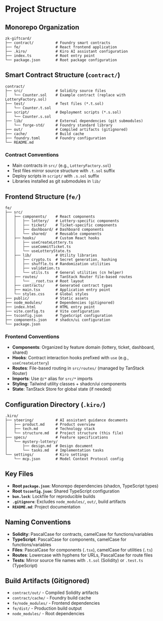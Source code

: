 # Project Structure

## Monorepo Organization

```
zk-giftcard/
├── contract/          # Foundry smart contracts
├── fe/                # React frontend application
├── .kiro/             # Kiro AI assistant configuration
├── index.ts           # Root entry point
└── package.json       # Root package configuration
```

## Smart Contract Structure (`contract/`)

```
contract/
├── src/               # Solidity source files
│   └── Counter.sol    # Example contract (replace with LotteryFactory.sol)
├── test/              # Test files (*.t.sol)
│   └── Counter.t.sol
├── script/            # Deployment scripts (*.s.sol)
│   └── Counter.s.sol
├── lib/               # External dependencies (git submodules)
│   └── forge-std/     # Foundry standard library
├── out/               # Compiled artifacts (gitignored)
├── cache/             # Build cache
├── foundry.toml       # Foundry configuration
└── README.md
```

### Contract Conventions

- Main contracts in `src/` (e.g., `LotteryFactory.sol`)
- Test files mirror source structure with `.t.sol` suffix
- Deploy scripts in `script/` with `.s.sol` suffix
- Libraries installed as git submodules in `lib/`

## Frontend Structure (`fe/`)

```
fe/
├── src/
│   ├── components/    # React components
│   │   ├── lottery/   # Lottery-specific components
│   │   ├── ticket/    # Ticket-specific components
│   │   ├── dashboard/ # Dashboard components
│   │   └── shared/    # Reusable components
│   ├── hooks/         # Custom React hooks
│   │   ├── useCreateLottery.ts
│   │   ├── useCommitTicket.ts
│   │   └── useLotteryState.ts
│   ├── lib/           # Utility libraries
│   │   ├── crypto.ts  # Secret generation, hashing
│   │   ├── shuffle.ts # Randomization utilities
│   │   ├── validation.ts
│   │   └── utils.ts   # General utilities (cn helper)
│   ├── routes/        # TanStack Router file-based routes
│   │   └── __root.tsx # Root layout
│   ├── contracts/     # Generated contract types
│   ├── main.tsx       # Application entry point
│   └── styles.css     # Global styles
├── public/            # Static assets
├── node_modules/      # Dependencies (gitignored)
├── index.html         # HTML entry point
├── vite.config.ts     # Vite configuration
├── tsconfig.json      # TypeScript configuration
├── components.json    # shadcn/ui configuration
└── package.json
```

### Frontend Conventions

- **Components**: Organized by feature domain (lottery, ticket, dashboard, shared)
- **Hooks**: Contract interaction hooks prefixed with `use` (e.g., `useCreateLottery`)
- **Routes**: File-based routing in `src/routes/` (managed by TanStack Router)
- **Imports**: Use `@/*` alias for `src/*` imports
- **Styling**: Tailwind utility classes + shadcn/ui components
- **State**: TanStack Store for global state (if needed)

## Configuration Directory (`.kiro/`)

```
.kiro/
├── steering/          # AI assistant guidance documents
│   ├── product.md     # Product overview
│   ├── tech.md        # Technology stack
│   └── structure.md   # Project structure (this file)
├── specs/             # Feature specifications
│   └── mystery-lottery/
│       ├── design.md  # Design document
│       └── tasks.md   # Implementation tasks
└── settings/          # Kiro settings
    └── mcp.json       # Model Context Protocol config
```

## Key Files

- **Root `package.json`**: Monorepo dependencies (shadcn, TypeScript types)
- **Root `tsconfig.json`**: Shared TypeScript configuration
- **`bun.lock`**: Lockfile for reproducible builds
- **`.gitignore`**: Excludes `node_modules/`, `out/`, build artifacts
- **`README.md`**: Project documentation

## Naming Conventions

- **Solidity**: PascalCase for contracts, camelCase for functions/variables
- **TypeScript**: PascalCase for components, camelCase for functions/variables
- **Files**: PascalCase for components (`.tsx`), camelCase for utilities (`.ts`)
- **Routes**: Lowercase with hyphens for URLs, PascalCase for route files
- **Tests**: Mirror source file names with `.t.sol` (Solidity) or `.test.ts` (TypeScript)

## Build Artifacts (Gitignored)

- `contract/out/` - Compiled Solidity artifacts
- `contract/cache/` - Foundry build cache
- `fe/node_modules/` - Frontend dependencies
- `fe/dist/` - Production build output
- `node_modules/` - Root dependencies

